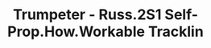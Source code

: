 ---
layout: product
title: "Trumpeter - Russ.2S1 Self-Prop.How.Workable Tracklin"
price: "1950" 
desc: "N/A"
img_path: "/assets/img/TRU02060.webp"
brand: "N/A"
available: false
special_offer: false
new: false
soon: false
cat: "010000"
subcat: "013400"
subsubcat: "0N/A"
sifra: "TRU02060"
popular: false
---